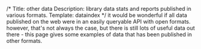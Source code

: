/*
Title: other data
Description: library data stats and reports published in various formats.
Template: dataindex
*/
it would be wonderful if all data published on the web were in an easily queryable API with open formats.  however, that's not always the case, but there is still lots of useful data out there - this page gives some examples of data that has been published in other formats.